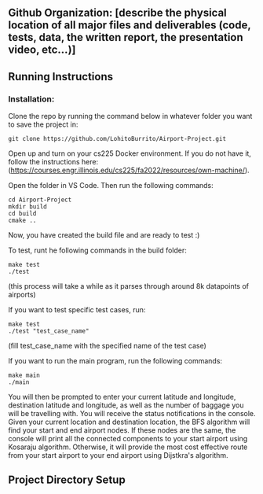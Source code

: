 ## Github Organization: [describe the physical location of all major files and deliverables (code, tests, data, the written report, the presentation video, etc…)]

## Running Instructions

### Installation:

Clone the repo by running the command below in whatever folder you want to save the project in:
```
git clone https://github.com/LohitoBurrito/Airport-Project.git
```

Open up and turn on your cs225 Docker environment.
If you do not have it, follow the instructions here: (https://courses.engr.illinois.edu/cs225/fa2022/resources/own-machine/).

Open the folder in VS Code.
Then run the following commands:
```
cd Airport-Project
mkdir build
cd build
cmake ..
```

Now, you have created the build file and are ready to test :)

To test, runt he following commands in the build folder:
```
make test
./test
```
(this process will take a while as it parses through around 8k datapoints of airports)

If you want to test specific test cases, run:
```
make test
./test "test_case_name"
```
(fill test_case_name with the specified name of the test case)

If you want to run the main program, run the following commands:
```
make main
./main
```

You will then be prompted to enter your current latitude and longitude, destination latitude and longitude, as well as the number of baggage you will be travelling with. 
You will receive the status notifications in the console.
Given your current location and destination location, the BFS algorithm will find your start and end airport nodes. If these nodes are the same, the console will print all the connected components to your start airport using Kosaraju algorithm. Otherwise, it will provide the most cost effective route from your start airport to your end airport using Dijstkra's algorithm. 

## Project Directory Setup

